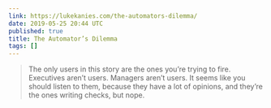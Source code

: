 ```yaml
---
link: https://lukekanies.com/the-automators-dilemma/
date: 2019-05-25 20:44 UTC
published: true
title: The Automator’s Dilemma
tags: []
---
```


> The only users in this story are the ones you’re trying to fire. Executives aren’t users. Managers aren’t users. It seems like you should listen to them, because they have a lot of opinions, and they’re the ones writing checks, but nope.
